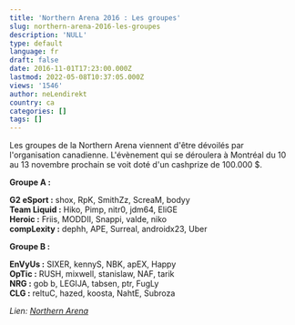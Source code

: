```yaml
---
title: 'Northern Arena 2016 : Les groupes'
slug: northern-arena-2016-les-groupes
description: 'NULL'
type: default
language: fr
draft: false
date: 2016-11-01T17:23:00.000Z
lastmod: 2022-05-08T10:37:05.000Z
views: '1546'
author: neLendirekt
country: ca
categories: []
tags: []
---
```

Les groupes de la Northern Arena viennent d'être dévoilés par l'organisation canadienne. L'évènement qui se déroulera à Montréal du 10 au 13 novembre prochain se voit doté d'un cashprize de 100.000 $.

**Groupe A :**  
  
**G2 eSport :** shox, RpK, SmithZz, ScreaM, bodyy  
**Team Liquid :** Hiko, Pimp, nitr0, jdm64, EliGE  
**Heroic :** Friis, MODDII, Snappi, valde, niko  
**compLexity :** dephh, APE, Surreal, androidx23, Uber  
  
**Groupe B :**  
  
**EnVyUs :** SIXER, kennyS, NBK, apEX, Happy  
**OpTic :** RUSH, mixwell, stanislaw, NAF, tarik  
**NRG :** gob b, LEGIJA, tabsen, ptr, FugLy  
**CLG :** reltuC, hazed, koosta, NahtE, Subroza

_Lien: [Northern Arena](http://www.northernarena.ca/)_
